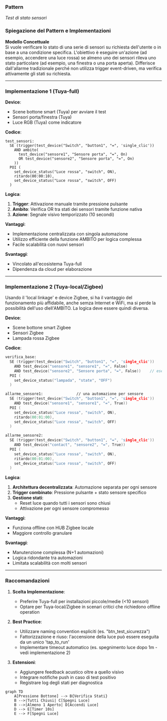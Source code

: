 ### Pattern  
_Test di stato sensori_  

### Spiegazione del Pattern e Implementazioni  

**Modello Concettuale**  
Si vuole verificare lo stato di una serie di sensori su richiesta dell'utente o in base a una condizione specifica. L'obiettivo è eseguire un'azione (ad esempio, accendere una luce rossa) se almeno uno dei sensori rileva uno stato particolare (ad esempio, una finestra o una porta aperta). Differisce dall'allarme tradizionale perché non utilizza trigger event-driven, ma verifica attivamente gli stati su richiesta.

---

### Implementazione 1 (Tuya-full)  

**Device**:  
- Scene bottone smart (Tuya) per avviare il test  
- Sensori porta/finestra (Tuya)  
- Luce RGB (Tuya) come indicatore  

**Codice**:  
```
test_sensori:
  SE (trigger(test_device("Switch", "button1", "=", 'single_clic')) 
    AND ambito(
      test_device("sensore1", "Sensore porta", "=", On) 
      OR test_device("sensore2", "Sensore porta", "=", On)
    ))
  POI (
    set_device_status("Luce rossa", "switch", ON),
    ritardo(00:00:10),
    set_device_status("Luce rossa", "switch", OFF)
  )
```

**Logica**:  
1. **Trigger**: Attivazione manuale tramite pressione pulsante  
2. **Ambito**: Verifica OR tra stati dei sensori tramite funzione nativa  
3. **Azione**: Segnale visivo temporizzato (10 secondi)  

**Vantaggi**:  
- Implementazione centralizzata con singola automazione  
- Utilizzo efficiente della funzione AMBITO per logica complessa  
- Facile scalabilità con nuovi sensori  

**Svantaggi**:  
- Vincolato all'ecosistema Tuya-full  
- Dipendenza da cloud per elaborazione  

---

### Implementazione 2 (Tuya-local/Zigbee) 

Usando il 'local linkage' e device Zigbee, si ha il vantaggio del funzionamento più affidabile, anche semza Internet e WiFi, ma si perde la possibilità dell'uso dlell'AMBITO. La logica deve essere quindi diversa. 

**Device**:  
- Scene bottone smart Zigbee 
- Sensori Zigbee   
- Lampada rossa Zigbee 

**Codice**:  
```l
verifica_base:
  SE (trigger(test_device("Switch", "button1", "=", 'single_clic'))
    AND test_device("sensore1", "sensore1", "=", False)
    AND test_device("sensore2", "Sensore porta", "=", False))    // esempio: 2 sensori
  POI (
    set_device_status("lampada", "state", "OFF")
  )

allarme_sensore1:               // una automazione per sensore
  SE (trigger(test_device("Switch", "button1", "=", 'single_clic'))
    AND test_device("sensore1", "sensore1", "=", True))
  POI (
    set_device_status("Luce rossa", "switch", ON),
    ritardo(00:01:00),
    set_device_status("Luce rossa", "switch", OFF)
  )

allarme_sensore2:
  SE (trigger(test_device("Switch", "button1", "=", 'single_clic'))
    AND test_device("contact", "sensore2", "=", True))
  POI (
    set_device_status("Luce rossa", "switch", ON),
    ritardo(00:01:00),
    set_device_status("Luce rossa", "switch", OFF)
  )
```

**Logica**:  
1. **Architettura decentralizzata**: Automazione separata per ogni sensore  
2. **Trigger combinato**: Pressione pulsante + stato sensore specifico  
3. **Gestione stati**:  
   - Reset luce quando tutti i sensori sono chiusi  
   - Attivazione per ogni sensore compromesso  

**Vantaggi**:  
- Funziona offline con HUB Zigbee locale  
- Maggiore controllo granulare

**Svantaggi**:  
- Manutenzione complessa (N+1 automazioni)  
- Logica ridondante tra automazioni  
- Limitata scalabilità con molti sensori  

---

### Raccomandazioni  

1. **Scelta Implementazione**:  
   - Preferire Tuya-full per installazioni piccole/medie (<10 sensori)  
   - Optare per Tuya-local/Zigbee in scenari critici che richiedono offline operation  

2. **Best Practice**:  
   - Utilizzare naming convention espliciti (es. "btn_test_sicurezza")  
   - Fattorizzazione e riuso: l'accensione della luce può essere eseguita da un unico 'tap_to_run'
   - Implementare timeout automatico (es. spegnimento luce dopo 1m - vedi implementazione 2)  

3. **Estensioni**:  
   - Aggiungere feedback acustico oltre a quello visivo  
   - Integrare notifiche push in caso di test positivo  
   - Registrare log degli stati per diagnostica  


```mermaid
graph TD
    A[Pressione Bottone] --> B{Verifica Stati}
    B -->|Tutti Chiusi| C[Spegni Luce]
    B -->|Almeno 1 Aperto| D[Accendi Luce]
    D --> E[Timer 10s]
    E --> F[Spegni Luce]
```
